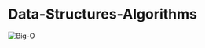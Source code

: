 # Data-Structures-Algorithms

![Big-O](https://commons.wikimedia.org/wiki/File:Big-O_Cheatsheet.png "Big-O")
